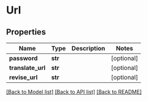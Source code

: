 # Url

## Properties
Name | Type | Description | Notes
------------ | ------------- | ------------- | -------------
**password** | **str** |  | [optional] 
**translate_url** | **str** |  | [optional] 
**revise_url** | **str** |  | [optional] 

[[Back to Model list]](../README.md#documentation-for-models) [[Back to API list]](../README.md#documentation-for-api-endpoints) [[Back to README]](../README.md)

